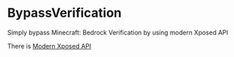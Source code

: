 # BypassVerification
Simply bypass Minecraft: Bedrock Verification by using modern Xposed API

There is [Modern Xposed API](https://github.com/libxposed/api)